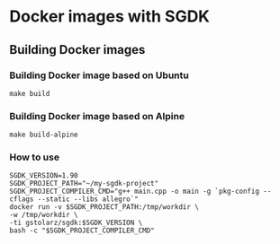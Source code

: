 # Docker images with SGDK

## Building Docker images

### Building Docker image based on Ubuntu
```shell
make build
```

### Building Docker image based on Alpine
```shell
make build-alpine
```

### How to use

```shell
SGDK_VERSION=1.90
SGDK_PROJECT_PATH="~/my-sgdk-project"
SGDK_PROJECT_COMPILER_CMD="g++ main.cpp -o main -g `pkg-config --cflags --static --libs allegro`"
docker run -v $SGDK_PROJECT_PATH:/tmp/workdir \
-w /tmp/workdir \
-ti gstolarz/sgdk:$SGDK_VERSION \
bash -c "$SGDK_PROJECT_COMPILER_CMD"
```
